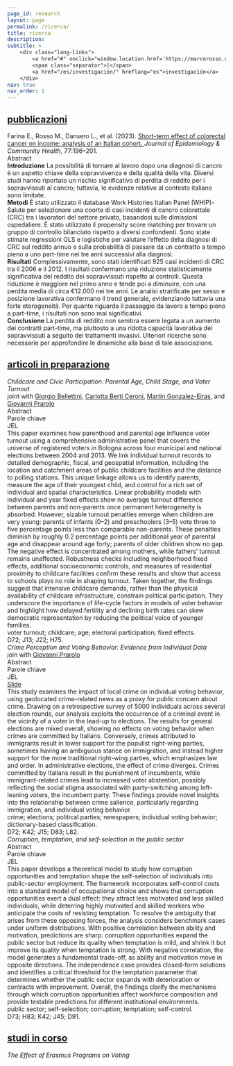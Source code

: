 ```yaml
---
page_id: research
layout: page
permalink: /ricerca/
title: ricerca
description:
subtitle: >
    <div class="lang-links">
        <a href="#" onclick="window.location.href='https://marcorosso.com/research/'; return false;">research</a>
        <span class="separator">|</span>
        <a href="/es/investigación/" hreflang="es">investigación</a>
    </div>
nav: true
nav_order: 1
---
```


<!-- Sezione Pubblicazioni -->
<div class="projects">
  <a href="javascript:void(0);" onclick="toggleVisibility('content-1')">
    <h2 class="category">
      <i class="fa-solid fa-chevron-right fa-2xs rotated" id="chevron-content-1"></i>
      <span>pubblicazioni</span>
    </h2>
  </a>
</div>

<!-- Publications Section -->
<div id="content-1" class="toggle-section expanded">

  <!-- Paper 1 -->
  <div class="entry-block">
    <div class="icon-entry indented">
      <i class="fa-solid fa-newspaper fa-fw"></i>
      <span>
        Farina E., Rosso M., Dansero L., et al. (2023). 
        <a href="https://doi.org/10.1136/jech-2022-220088" target="_blank" rel="noopener noreferrer">
          Short-term effect of colorectal cancer on income: analysis of an Italian cohort.
        </a> 
        <i>Journal of Epidemiology & Community Health</i>, 77:196–201.
      </span>
    </div>
    <div class="pill-container">
      <div class="pill-button toggle-pill" data-target="abstract-crc">
        <i class="fa-solid fa-chevron-right fa-2xs"></i>
        <span class="toggle-label">Abstract</span>
      </div>
    </div>
    <div id="abstract-crc" class="toggle-box">
      <b>Introduzione</b> La possibilità di tornare al lavoro dopo una diagnosi di cancro è un aspetto chiave della sopravvivenza e della qualità della vita. Diversi studi hanno riportato un rischio significativo di perdita di reddito per i sopravvissuti al cancro; tuttavia, le evidenze relative al contesto italiano sono limitate. <br> <b>Metodi</b> È stato utilizzato il database Work Histories Italian Panel (WHIP)-Salute per selezionare una coorte di casi incidenti di cancro colorettale (CRC) tra i lavoratori del settore privato, basandosi sulle dimissioni ospedaliere. È stato utilizzato il propensity score matching per trovare un gruppo di controllo bilanciato rispetto a diversi confondenti. Sono state stimate regressioni OLS e logistiche per valutare l’effetto della diagnosi di CRC sul reddito annuo e sulla probabilità di passare da un contratto a tempo pieno a uno part-time nei tre anni successivi alla diagnosi. <br> <b>Risultati</b> Complessivamente, sono stati identificati 925 casi incidenti di CRC tra il 2006 e il 2012. I risultati confermano una riduzione statisticamente significativa del reddito dei sopravvissuti rispetto ai controlli. Questa riduzione è maggiore nel primo anno e tende poi a diminuire, con una perdita media di circa €12.000 nei tre anni. Le analisi stratificate per sesso e posizione lavorativa confermano il trend generale, evidenziando tuttavia una forte eterogeneità. Per quanto riguarda il passaggio da lavoro a tempo pieno a part-time, i risultati non sono mai significativi. <br> <b>Conclusione</b> La perdita di reddito non sembra essere legata a un aumento dei contratti part-time, ma piuttosto a una ridotta capacità lavorativa dei sopravvissuti a seguito dei trattamenti invasivi. Ulteriori ricerche sono necessarie per approfondire le dinamiche alla base di tale associazione.
    </div>
  </div>

</div>

<!-- Sezione Articoli in Preparazione -->
<div class="projects">
  <a href="javascript:void(0);" onclick="toggleVisibility('content-2')">
    <h2 class="category">
      <i class="fa-solid fa-chevron-right fa-2xs rotated" id="chevron-content-2"></i>
      <span>articoli in preparazione</span>
    </h2>
  </a>
</div>

<!-- Content -->
<div id="content-2" class="toggle-section expanded">

  <!-- Paper 1 -->
  <div class="entry-block">
    <div class="icon-entry indented">
      <i class="fa-solid fa-file-lines fa-fw"></i>
      <span>
        <em>Childcare and Civic Participation: Parental Age, Child Stage, and Voter Turnout</em><br>
        joint with 
        <a href="https://sites.google.com/site/giorgiobellettiniwebpage" target="_blank" rel="noopener noreferrer">Giorgio Bellettini</a>, 
        <a href="https://www.unibo.it/sitoweb/carlotta.berticeroni" target="_blank" rel="noopener noreferrer">Carlotta Berti Ceroni</a>, 
        <a href="https://sites.google.com/view/mgeiras/inicio" target="_blank" rel="noopener noreferrer">Martín Gonzalez-Eiras</a>, 
        and <a href="https://sites.google.com/site/giovanniprarolo/" target="_blank" rel="noopener noreferrer">Giovanni Prarolo</a>
      </span>
    </div>
    <div class="pill-container">
      <div class="pill-button toggle-pill" data-target="abstract-ageturnout">
        <i class="fa-solid fa-chevron-right fa-2xs"></i>
        <span class="toggle-label">Abstract</span>
      </div>
      <div class="pill-button toggle-pill" data-target="keywords-ageturnout">
        <i class="fa-solid fa-chevron-right fa-2xs"></i>
        <span class="toggle-label">Parole chiave</span>
      </div>
      <div class="pill-button toggle-pill" data-target="jel-ageturnout">
        <i class="fa-solid fa-chevron-right fa-2xs"></i>
        <span class="toggle-label">JEL</span>
      </div>
    </div>
    <div id="abstract-ageturnout" class="toggle-box">
     This paper examines how parenthood and parental age influence voter turnout using a comprehensive administrative panel that covers the universe of registered voters in Bologna across four municipal and national elections between 2004 and 2013. We link individual turnout records to detailed demographic, fiscal, and geospatial information, including the location and catchment areas of public childcare facilities and the distance to polling stations. This unique linkage allows us to identify parents, measure the age of their youngest child, and control for a rich set of individual and spatial characteristics. Linear probability models with individual and year fixed effects show no average turnout difference between parents and non-parents once permanent heterogeneity is absorbed. However, sizable turnout penalties emerge when children are very young: parents of infants (0–2) and preschoolers (3–5) vote three to five percentage points less than comparable non-parents. These penalties diminish by roughly 0.2 percentage points per additional year of parental age and disappear around age forty; parents of older children show no gap. The negative effect is concentrated among mothers, while fathers’ turnout remains unaffected. Robustness checks including neighborhood fixed effects, additional socioeconomic controls, and measures of residential proximity to childcare facilities confirm these results and show that access to schools plays no role in shaping turnout. Taken together, the findings suggest that intensive childcare demands, rather than the physical availability of childcare infrastructure, constrain political participation. They underscore the importance of life-cycle factors in models of voter behavior and highlight how delayed fertility and declining birth rates can skew democratic representation by reducing the political voice of younger families.
    </div>
    <div id="keywords-ageturnout" class="toggle-box">
       voter turnout; childcare; age; electoral participation; fixed effects.
    </div>
    <div id="jel-ageturnout" class="toggle-box">
       D72; J13; J22; H75.
    </div>
  </div>

  <!-- Paper 2 -->
  <div class="entry-block">
    <div class="icon-entry indented">
      <i class="fa-solid fa-file-lines fa-fw"></i>
      <span>
        <em>Crime Perception and Voting Behavior: Evidence from Individual Data</em><br>
          join with
          <a href="https://sites.google.com/site/giovanniprarolo/" target="_blank" rel="noopener noreferrer"> Giovanni Prarolo</a>
      </span>
    </div>
    <div class="pill-container">
      <div class="pill-button toggle-pill" data-target="abstract-crime">
        <i class="fa-solid fa-chevron-right fa-2xs"></i>
        <span class="toggle-label">Abstract</span>
      </div>
      <div class="pill-button toggle-pill" data-target="keywords-crime">
        <i class="fa-solid fa-chevron-right fa-2xs"></i>
        <span class="toggle-label">Parole chiave</span>
      </div>
      <div class="pill-button toggle-pill" data-target="jel-crime">
        <i class="fa-solid fa-chevron-right fa-2xs"></i>
        <span class="toggle-label">JEL</span>
      </div>
      <a href="/assets/pdf/slides/[Marco Rosso] Crime Perception and Voting Behaviour. Evidence from Individual Data (slides).pdf" class="pill-link no-external">
        <i class="fa-solid fa-download fa-2xs"></i>
        <span class="toggle-label" title="last version: BoMoPaV Economics Meeting 2025">Slide</span>
      </a>
    </div>
    <div id="abstract-crime" class="toggle-box">
     This study examines the impact of local crime on individual voting behavior, using geolocated crime-related news as a proxy for public concern about crime. Drawing on a retrospective survey of 5000 individuals across several election rounds, our analysis exploits the occurrence of a criminal event in the vicinity of a voter in the lead-up to elections. The results for general elections are mixed overall, showing no effects on voting behavior when crimes are committed by Italians. Conversely, crimes attributed to immigrants result in lower support for the populist right-wing parties, sometimes having an ambiguous stance on immigration, and instead higher support for the more traditional right-wing parties, which emphasizes law and order. In administrative elections, the effect of crime diverges. Crimes committed by Italians result in the punishment of incumbents, while immigrant-related crimes lead to increased voter abstention, possibly reflecting the social stigma associated with party-switching among left-leaning voters, the incumbent party. These findings provide novel insights into the relationship between crime salience, particularly regarding immigration, and individual voting behavior.
    </div>
    <div id="keywords-crime" class="toggle-box">
       crime; elections; political parties; newspapers; individual voting behavior; dictionary-based classification.
    </div>
    <div id="jel-crime" class="toggle-box">
       D72; K42; J15; D83; L82.
    </div>
  </div>

  <!-- Paper 3 -->
  <div class="entry-block">
    <div class="icon-entry indented">
      <i class="fa-solid fa-file-lines fa-fw" title="Working paper"></i>
      <span>
        <em>Corruption, temptation, and self-selection in the public sector</em>
      </span>
    </div>
    <div class="pill-container">
      <div class="pill-button toggle-pill" data-target="abstract-corruption">
        <i class="fa-solid fa-chevron-right fa-2xs"></i>
        <span class="toggle-label">Abstract</span>
      </div>
      <div class="pill-button toggle-pill" data-target="keywords-corruption">
        <i class="fa-solid fa-chevron-right fa-2xs"></i>
        <span class="toggle-label">Parole chiave</span>
      </div>
      <div class="pill-button toggle-pill" data-target="jel-corruption">
        <i class="fa-solid fa-chevron-right fa-2xs"></i>
        <span class="toggle-label">JEL</span>
      </div>  
    </div>
    <div id="abstract-corruption" class="toggle-box">
      This paper develops a theoretical model to study how corruption opportunities and temptation shape the self-selection of individuals into public-sector employment. The framework incorporates self-control costs into a standard model of occupational choice and shows that corruption opportunities exert a dual effect: they attract less motivated and less skilled individuals, while deterring highly motivated and skilled workers who anticipate the costs of resisting temptation. To resolve the ambiguity that arises from these opposing forces, the analysis considers benchmark cases under uniform distributions. With positive correlation between ability and motivation, predictions are sharp: corruption opportunities expand the public sector but reduce its quality when temptation is mild, and shrink it but improve its quality when temptation is strong. With negative correlation, the model generates a fundamental trade-off, as ability and motivation move in opposite directions. The independence case provides closed-form solutions and identifies a critical threshold for the temptation parameter that determines whether the public sector expands with deterioration or contracts with improvement. Overall, the findings clarify the mechanisms through which corruption opportunities affect workforce composition and provide testable predictions for different institutional environments.
    </div>
    <div id="keywords-corruption" class="toggle-box">
      public sector; self-selection; corruption; temptation; self-control.
    </div>
    <div id="jel-corruption" class="toggle-box">
       D73; H83; K42; J45; D91.
    </div>
  </div>

</div>

<!-- Sezione Studi in Corso -->
<div class="projects">
  <a href="javascript:void(0);" onclick="toggleVisibility('content-3')">
    <h2 class="category">
      <i class="fa-solid fa-chevron-right fa-2xs rotated" id="chevron-content-3"></i>
      <span>studi in corso</span>
    </h2>
  </a>
</div>

<!-- Content -->
<div id="content-3" class="toggle-section expanded">

 <!-- Paper 1 -->
 <div class="entry-block">
    <div class="icon-entry indented">
      <i class="fa-solid fa-bookmark fa-fw"></i>
      <span><em>The Effect of Erasmus Programs on Voting</em></span>
    </div>
  </div>

</div>
